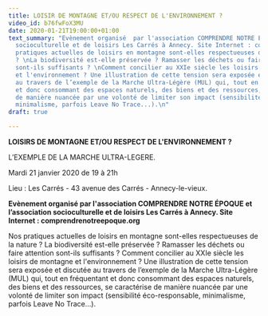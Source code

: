 ```yaml
---
title: LOISIR DE MONTAGNE ET/OU RESPECT DE L'ENVIRONNEMENT ?
video_id: b76fwFoX3MU
date: 2020-01-21T19:00:00+01:00
text_summary: "Evènement organisé  par l'association COMPRENDRE NOTRE ÉPOQUE et  l’association
  socioculturelle et de loisirs Les Carrés à Annecy. Site Internet : comprendrenotreepoque.org\nNos
  pratiques actuelles de loisirs en montagne sont-elles respectueuses de la nature
  ? \nLa biodiversité est-elle préservée ? Ramasser les déchets ou faire attention
  sont-ils suffisants ? \nComment concilier au XXIe siècle les loisirs de montagne
  et l'environnement ? Une illustration de cette tension sera exposée et discutée
  au travers de l’exemple de la Marche Ultra-Légère (MUL) qui, tout en fréquentant
  et donc consommant des espaces naturels, des biens et des ressources, se caractérise
  de manière nuancée par une volonté de limiter son impact (sensibilité éco-responsable,
  minimalisme, parfois Leave No Trace...).\n"
draft: true

---
```

**LOISIRS DE MONTAGNE ET/OU RESPECT DE L'ENVIRONNEMENT ?** 

L’EXEMPLE DE LA MARCHE ULTRA-LEGERE. 

Mardi 21 janvier 2020 de 19 à 21h 

Lieu : Les Carrés - 43 avenue des Carrés - Annecy-le-vieux.

**Evènement organisé par l'association COMPRENDRE NOTRE ÉPOQUE et l’association socioculturelle et de loisirs Les Carrés à Annecy. Site Internet : comprendrenotreepoque.org** 

Nos pratiques actuelles de loisirs en montagne sont-elles respectueuses de la nature ? La biodiversité est-elle préservée ? Ramasser les déchets ou faire attention sont-ils suffisants ? Comment concilier au XXIe siècle les loisirs de montagne et l'environnement ? Une illustration de cette tension sera exposée et discutée au travers de l’exemple de la Marche Ultra-Légère (MUL) qui, tout en fréquentant et donc consommant des espaces naturels, des biens et des ressources, se caractérise de manière nuancée par une volonté de limiter son impact (sensibilité éco-responsable, minimalisme, parfois Leave No Trace...).